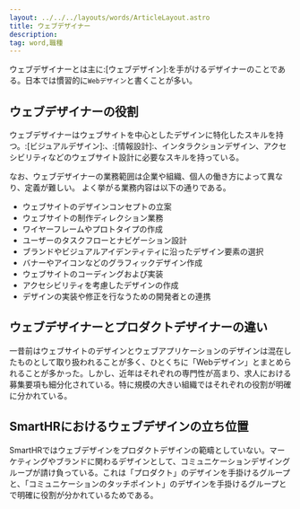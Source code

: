 ```yaml
---
layout: ../../../layouts/words/ArticleLayout.astro
title: ウェブデザイナー
description:
tag: word,職種
---
```


ウェブデザイナーとは主に:[ウェブデザイン]:を手がけるデザイナーのことである。日本では慣習的に`Webデザイン`と書くことが多い。
## ウェブデザイナーの役割

ウェブデザイナーはウェブサイトを中心としたデザインに特化したスキルを持つ。:[ビジュアルデザイン]:、:[情報設計]:、インタラクションデザイン、アクセシビリティなどのウェブサイト設計に必要なスキルを持っている。

なお、ウェブデザイナーの業務範囲は企業や組織、個人の働き方によって異なり、定義が難しい。
よく挙がる業務内容は以下の通りである。

- ウェブサイトのデザインコンセプトの立案
- ウェブサイトの制作ディレクション業務
- ワイヤーフレームやプロトタイプの作成
- ユーザーのタスクフローとナビゲーション設計
- ブランドやビジュアルアイデンティティに沿ったデザイン要素の選択
- バナーやアイコンなどのグラフィックデザイン作成
- ウェブサイトのコーディングおよび実装
- アクセシビリティを考慮したデザインの作成
- デザインの実装や修正を行なうための開発者との連携

## ウェブデザイナーとプロダクトデザイナーの違い

一昔前はウェブサイトのデザインとウェブアプリケーションのデザインは混在したものとして取り扱われることが多く、ひとくちに「Webデザイン」とまとめられることが多かった。しかし、近年はそれぞれの専門性が高まり、求人における募集要項も細分化されている。特に規模の大きい組織ではそれぞれの役割が明確に分かれている。

## SmartHRにおけるウェブデザインの立ち位置

SmartHRではウェブデザインをプロダクトデザインの範疇としていない。マーケティングやブランドに関わるデザインとして、コミュニケーションデザイングループが請け負っている。これは「プロダクト」のデザインを手掛けるグループと、「コミュニケーションのタッチポイント」のデザインを手掛けるグループとで明確に役割が分かれているためである。